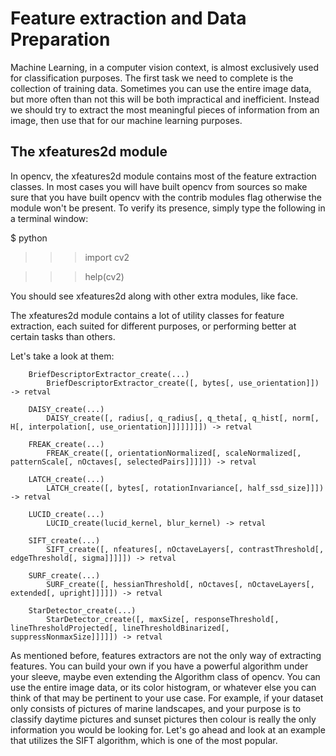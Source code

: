 # Feature extraction and Data Preparation

Machine Learning, in a computer vision context, is almost exclusively used for classification purposes.
The first task we need to complete is the collection of training data.
Sometimes you can use the entire image data, but more often than not this will be both impractical
and inefficient.
Instead we should try to extract the most meaningful pieces of information from an image,
then use that for our machine learning purposes.

## The xfeatures2d module

In opencv, the xfeatures2d module contains most of the feature extraction classes.
In most cases you will have built opencv from sources so make sure that you have built opencv
with the contrib modules flag otherwise the module won't be present.
To verify its presence, simply type the following in a terminal window:

$ python
>>> import cv2

>>> help(cv2)

You should see xfeatures2d along with other extra modules, like face.

The xfeatures2d module contains a lot of utility classes for feature extraction, each suited for 
different purposes, or performing better at certain tasks than others.

Let's take a look at them:
```
    BriefDescriptorExtractor_create(...)
        BriefDescriptorExtractor_create([, bytes[, use_orientation]]) -> retval
    
    DAISY_create(...)
        DAISY_create([, radius[, q_radius[, q_theta[, q_hist[, norm[, H[, interpolation[, use_orientation]]]]]]]]) -> retval
    
    FREAK_create(...)
        FREAK_create([, orientationNormalized[, scaleNormalized[, patternScale[, nOctaves[, selectedPairs]]]]]) -> retval
    
    LATCH_create(...)
        LATCH_create([, bytes[, rotationInvariance[, half_ssd_size]]]) -> retval
    
    LUCID_create(...)
        LUCID_create(lucid_kernel, blur_kernel) -> retval
    
    SIFT_create(...)
        SIFT_create([, nfeatures[, nOctaveLayers[, contrastThreshold[, edgeThreshold[, sigma]]]]]) -> retval
    
    SURF_create(...)
        SURF_create([, hessianThreshold[, nOctaves[, nOctaveLayers[, extended[, upright]]]]]) -> retval
    
    StarDetector_create(...)
        StarDetector_create([, maxSize[, responseThreshold[, lineThresholdProjected[, lineThresholdBinarized[, suppressNonmaxSize]]]]]) -> retval
```

As mentioned before, features extractors are not the only way of extracting features. You can build
your own if you have a powerful algorithm under your sleeve, maybe even extending the Algorithm
class of opencv.
You can use the entire image data, or its color histogram, or whatever else you can think of that may
be pertinent to your use case.
For example, if your dataset only consists of pictures of marine landscapes, and your purpose is 
to classify daytime pictures and sunset pictures then colour is really the only information you 
would be looking for.
Let's go ahead and look at an example that utilizes the SIFT algorithm, which is one of the most popular.


